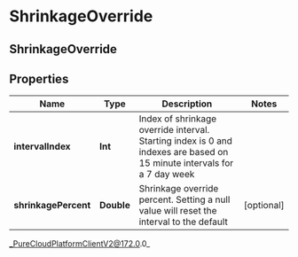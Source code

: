 # ShrinkageOverride

## ShrinkageOverride

## Properties

|Name | Type | Description | Notes|
|------------ | ------------- | ------------- | -------------|
| **intervalIndex** | **Int** | Index of shrinkage override interval. Starting index is 0 and indexes are based on 15 minute intervals for a 7 day week | |
| **shrinkagePercent** | **Double** | Shrinkage override percent. Setting a null value will reset the interval to the default | [optional] |



_PureCloudPlatformClientV2@172.0.0_
